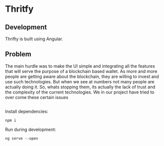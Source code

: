 # Thritfy

## Development
Thrifty is built using Angular.

## Problem 
The main hurdle was to make the UI simple and integrating all the features that will serve the purpose of a blockchain based wallet. As more and more people are getting aware about the blockchain, they are willing to invest and use such technologies. But when we see at numbers not many people are actually doing it. So, whats stopping them, its actually the lack of trust and the complexity of the current technologies. We in our project have tried to over come these certain issues

## 

Install dependencies:

`npm i`

Run during development:

`ng serve --open`
